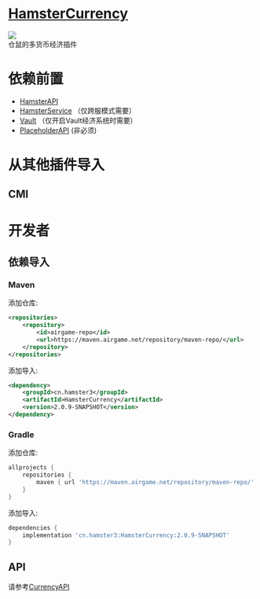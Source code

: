 # [HamsterCurrency](https://github.com/MiniDay/HamsterCurrency-Parent)

[![](https://jitpack.io/v/cn.hamster3/HamsterCurrency.svg)](https://jitpack.io/#cn.hamster3/HamsterCurrency)  
仓鼠的多货币经济插件

# 依赖前置

- [HamsterAPI](https://github.com/MiniDay/HamsterAPI/releases)
- [HamsterService](https://github.com/MiniDay/HamsterService/releases) （仅跨服模式需要）
- [Vault](https://www.spigotmc.org/resources/vault.34315/) （仅开启Vault经济系统时需要）
- [PlaceholderAPI](https://www.spigotmc.org/resources/placeholderapi.6245/) (非必须)

# 从其他插件导入

## CMI



# 开发者

## 依赖导入

### Maven

添加仓库:

```xml
<repositories>
    <repository>
        <id>airgame-repo</id>
        <url>https://maven.airgame.net/repository/maven-repo/</url>
    </repository>
</repositories>
```

添加导入:

```xml
<dependency>
    <groupId>cn.hamster3</groupId>
    <artifactId>HamsterCurrency</artifactId>
    <version>2.0.9-SNAPSHOT</version>
</dependency>
```

### Gradle

添加仓库:

```groovy
allprojects {
    repositories {
        maven { url 'https://maven.airgame.net/repository/maven-repo/' }
    }
}
```

添加导入:

```groovy
dependencies {
    implementation 'cn.hamster3:HamsterCurrency:2.0.9-SNAPSHOT'
}
```

## API

请参考[CurrencyAPI](/currency-plugin/src/main/java/cn/hamster3/currency/api/CurrencyAPI.java)

